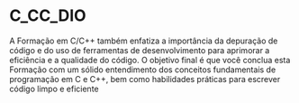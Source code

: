 # C_CC_DIO
A Formação em C/C++ também enfatiza a importância da depuração de código e do uso de ferramentas de desenvolvimento para aprimorar a eficiência e a qualidade do código. O objetivo final é que você conclua esta Formação com um sólido entendimento dos conceitos fundamentais de programação em C e C++, bem como habilidades práticas para escrever código limpo e eficiente
